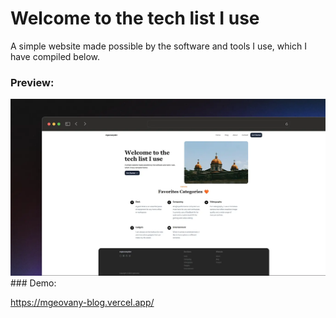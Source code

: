 # Welcome to the tech list I use

A simple website made possible by the software and tools I use, which I have compiled below.

### Preview:
<img src="/public/assets/images/blog.webp" alt="preview"/>
### Demo:

https://mgeovany-blog.vercel.app/
